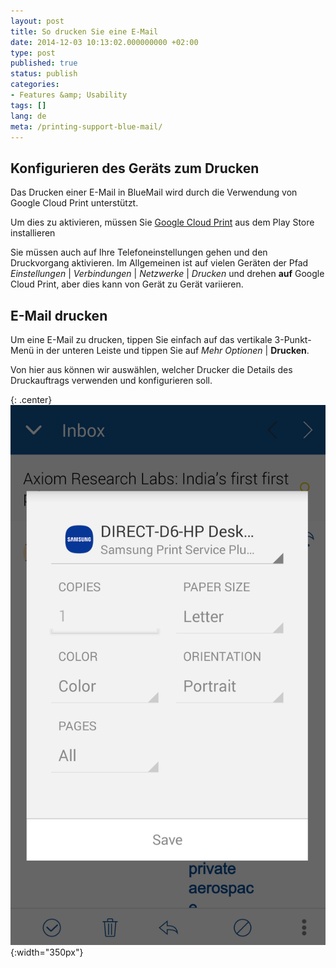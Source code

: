 ```yaml
---
layout: post
title: So drucken Sie eine E-Mail
date: 2014-12-03 10:13:02.000000000 +02:00
type: post
published: true
status: publish
categories:
- Features &amp; Usability
tags: []
lang: de
meta: /printing-support-blue-mail/
---
```


## Konfigurieren des Geräts zum Drucken

Das Drucken einer E-Mail in BlueMail wird durch die Verwendung von Google Cloud Print unterstützt.

Um dies zu aktivieren, müssen Sie [Google Cloud Print]( https://play.google.com/store/apps/details?id=com.google.android.apps.cloudprint) aus dem Play Store installieren

Sie müssen auch auf Ihre Telefoneinstellungen gehen und den Druckvorgang aktivieren. Im Allgemeinen ist auf vielen Geräten der Pfad *Einstellungen* \| *Verbindungen* \| *Netzwerke* \| *Drucken* und drehen **auf** Google Cloud Print, aber dies kann von Gerät zu Gerät variieren.

## E-Mail drucken

Um eine E-Mail zu drucken, tippen Sie einfach auf das vertikale 3-Punkt-Menü in der unteren Leiste und tippen Sie auf *Mehr Optionen* \| **Drucken**.

Von hier aus können wir auswählen, welcher Drucker die Details des Druckauftrags verwenden und konfigurieren soll.

{: .center}
![BlueMail Print](/assets/BlueMail-Print-placeholder.png){:width="350px"}
